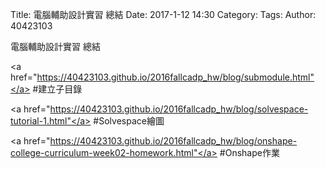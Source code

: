 Title: 電腦輔助設計實習 總結
Date: 2017-1-12 14:30
Category: 
Tags: 
Author: 40423103

電腦輔助設計實習 總結

<!-- PELICAN_END_SUMMARY -->

<a href="https://40423103.github.io/2016fallcadp_hw/blog/submodule.html"</a>
#建立子目錄



<a href="https://40423103.github.io/2016fallcadp_hw/blog/solvespace-tutorial-1.html"</a>
#Solvespace繪圖



<a href="https://40423103.github.io/2016fallcadp_hw/blog/onshape-college-curriculum-week02-homework.html"</a>
#Onshape作業



